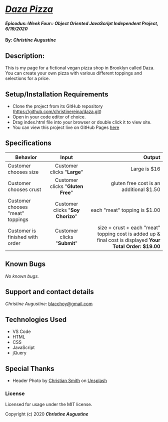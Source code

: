 # _[Daza Pizza](https://christinereina.github.io/daza/)_

#### _Epicodus::Week Four:: Object Oriented JavaScript Independent Project, 6/19/2020_

#### By: _**Christine Augustine**_

## Description:

This is my page for a fictional vegan pizza shop in Brooklyn called Daza. You can create your own pizza with various different toppings and selections for a price. 

## Setup/Installation Requirements

* Clone the project from its GitHub repository (https://github.com/christinereina/daza.git)
* Open in your code editor of choice.
* Drag index.html file into your browser or double click it to view site.
* You can view this project live on GitHub Pages [here](https://christinereina.github.io/daza/)

## Specifications

| Behavior       | Input         | Output  |
| ------------- |:-------------:| -----:|
| Customer chooses size | Customer clicks "**Large**" | Large is $16|
| Customer chooses crust | Customer clicks "**Gluten Free**" | gluten free cost is an additional $1.50|
| Customer chooses "meat" toppings | Customer clicks "**Soy Chorizo**" | each  "meat" topping is $1.00|
| Customer is finished with order| Customer clicks "**Submit**" | size + crust + each "meat" topping cost is added up & final cost is displayed **Your Total Order: $19.00**|


## Known Bugs

_No known bugs._

## Support and contact details

_Christine Augustine:_
blacchoy@gmail.com

## Technologies Used

* VS Code
* HTML
* CSS
* JavaScript
* jQuery 

## Special Thanks
* <span>Header Photo by <a href="https://unsplash.com/@createdbychris?utm_source=unsplash&amp;utm_medium=referral&amp;utm_content=creditCopyText">Christian Smith</a> on <a href="/s/photos/black-nyc-people?utm_source=unsplash&amp;utm_medium=referral&amp;utm_content=creditCopyText">Unsplash</a></span>

### License

Licensed for usage under the MIT license.

Copyright (c) 2020 **_Christine Augustine_**
